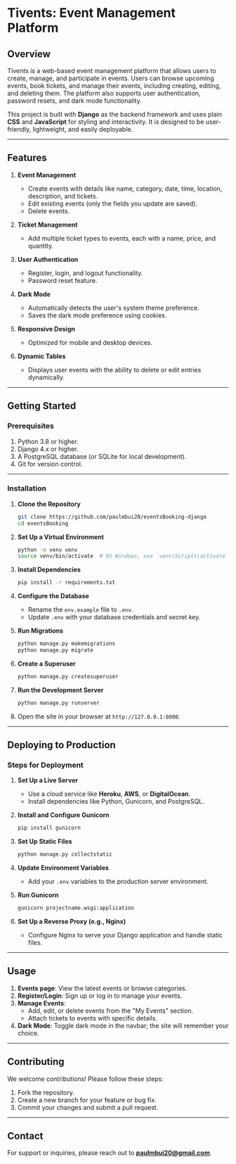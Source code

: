 # Tivents: Event Management Platform

## Overview

Tivents is a web-based event management platform that allows users to create, manage, and participate in events. Users can browse upcoming events, book tickets, and manage their events, including creating, editing, and deleting them. The platform also supports user authentication, password resets, and dark mode functionality.

This project is built with **Django** as the backend framework and uses plain **CSS** and **JavaScript** for styling and interactivity. It is designed to be user-friendly, lightweight, and easily deployable.

---

## Features

1. **Event Management**
   - Create events with details like name, category, date, time, location, description, and tickets.
   - Edit existing events (only the fields you update are saved).
   - Delete events.

2. **Ticket Management**
   - Add multiple ticket types to events, each with a name, price, and quantity.

3. **User Authentication**
   - Register, login, and logout functionality.
   - Password reset feature.

4. **Dark Mode**
   - Automatically detects the user's system theme preference.
   - Saves the dark mode preference using cookies.

5. **Responsive Design**
   - Optimized for mobile and desktop devices.

6. **Dynamic Tables**
   - Displays user events with the ability to delete or edit entries dynamically.

---

## Getting Started

### Prerequisites

1. Python 3.8 or higher.
2. Django 4.x or higher.
3. A PostgreSQL database (or SQLite for local development).
4. Git for version control.

---

### Installation

1. **Clone the Repository**
   ```bash
   git clone https://github.com/paulmbui20/eventsBooking-django
   cd eventsBooking
   ```

2. **Set Up a Virtual Environment**
   ```bash
   python -m venv venv
   source venv/bin/activate  # On Windows, use `venv\Scripts\activate`
   ```

3. **Install Dependencies**
   ```bash
   pip install -r requirements.txt
   ```

4. **Configure the Database**
   - Rename the `env.example` file to `.env`.
   - Update `.env` with your database credentials and secret key.

5. **Run Migrations**
   ```bash
   python manage.py makemigrations
   python manage.py migrate
   ```

6. **Create a Superuser**
   ```bash
   python manage.py createsuperuser
   ```

7. **Run the Development Server**
   ```bash
   python manage.py runserver
   ```

8. Open the site in your browser at `http://127.0.0.1:8000`.

---

## Deploying to Production

### Steps for Deployment

1. **Set Up a Live Server**
   - Use a cloud service like **Heroku**, **AWS**, or **DigitalOcean**.
   - Install dependencies like Python, Gunicorn, and PostgreSQL.

2. **Install and Configure Gunicorn**
   ```bash
   pip install gunicorn
   ```

3. **Set Up Static Files**
   ```bash
   python manage.py collectstatic
   ```

4. **Update Environment Variables**
   - Add your `.env` variables to the production server environment.

5. **Run Gunicorn**
   ```bash
   gunicorn projectname.wsgi:application
   ```

6. **Set Up a Reverse Proxy (e.g., Nginx)**
   - Configure Nginx to serve your Django application and handle static files.

---

## Usage

1. **Events page**: View the latest events or browse categories.
2. **Register/Login**: Sign up or log in to manage your events.
3. **Manage Events**:
   - Add, edit, or delete events from the "My Events" section.
   - Attach tickets to events with specific details.
4. **Dark Mode**: Toggle dark mode in the navbar; the site will remember your choice.

---

## Contributing

We welcome contributions! Please follow these steps:

1. Fork the repository.
2. Create a new branch for your feature or bug fix.
3. Commit your changes and submit a pull request.

---

## Contact

For support or inquiries, please reach out to **paulmbui20@gmail.com**.